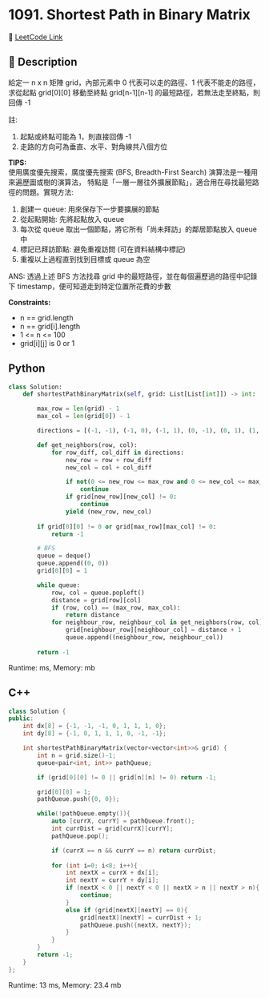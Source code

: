 # 1091. Shortest Path in Binary Matrix

🔗 [LeetCode Link](https://leetcode.com/problems/shortest-path-in-binary-matrix/)

## :beginner: Description

給定一 n x n 矩陣 grid，內部元素中 0 代表可以走的路徑、1 代表不能走的路徑，
求從起點 grid[0][0] 移動至終點 grid[n-1][n-1] 的最短路徑，若無法走至終點，則回傳 -1

註: 
1. 起點或終點可能為 1，則直接回傳 -1
2. 走路的方向可為垂直、水平、對角線共八個方位

**TIPS:**  
使用廣度優先搜索，廣度優先搜索 (BFS, Breadth-First Search) 演算法是一種用來遍歷圖或樹的演算法，
特點是「一層一層往外擴展節點」，適合用在尋找最短路徑的問題。實現方法:
1. 創建一 queue: 用來保存下一步要擴展的節點
2. 從起點開始: 先將起點放入 queue
3. 每次從 queue 取出一個節點，將它所有「尚未拜訪」的鄰居節點放入 queue 中
4. 標記已拜訪節點: 避免重複訪問 (可在資料結構中標記)
5. 重複以上過程直到找到目標或 queue 為空

ANS: 透過上述 BFS 方法找尋 grid 中的最短路徑，並在每個遍歷過的路徑中記錄下 timestamp，便可知道走到特定位置所花費的步數

**Constraints:**

* n == grid.length
* n == grid[i].length
* 1 <= n <= 100
* grid[i][j] is 0 or 1

## Python 

```python
class Solution:
    def shortestPathBinaryMatrix(self, grid: List[List[int]]) -> int:

        max_row = len(grid) - 1
        max_col = len(grid[0]) - 1

        directions = [(-1, -1), (-1, 0), (-1, 1), (0, -1), (0, 1), (1, -1), (1, 0), (1, 1)]

        def get_neighbors(row, col):
            for row_diff, col_diff in directions:
                new_row = row + row_diff
                new_col = col + col_diff

                if not(0 <= new_row <= max_row and 0 <= new_col <= max_col):
                    continue
                if grid[new_row][new_col] != 0:
                    continue
                yield (new_row, new_col)
        
        if grid[0][0] != 0 or grid[max_row][max_col] != 0:
            return -1

        # BFS
        queue = deque()
        queue.append((0, 0))
        grid[0][0] = 1 

        while queue:
            row, col = queue.popleft()
            distance = grid[row][col]
            if (row, col) == (max_row, max_col):
                return distance
            for neighbour_row, neighbour_col in get_neighbors(row, col):
                grid[neighbour_row][neighbour_col] = distance + 1
                queue.append((neighbour_row, neighbour_col))
        
        return -1
```
Runtime: ms, Memory: mb

## C++

```c++
class Solution {
public:
    int dx[8] = {-1, -1, -1, 0, 1, 1, 1, 0};
    int dy[8] = {-1, 0, 1, 1, 1, 0, -1, -1};

    int shortestPathBinaryMatrix(vector<vector<int>>& grid) {
        int n = grid.size()-1;
        queue<pair<int, int>> pathQueue;

        if (grid[0][0] != 0 || grid[n][n] != 0) return -1;

        grid[0][0] = 1;
        pathQueue.push({0, 0});

        while(!pathQueue.empty()){
            auto [currX, currY] = pathQueue.front();
            int currDist = grid[currX][currY];
            pathQueue.pop();

            if (currX == n && currY == n) return currDist;
            
            for (int i=0; i<8; i++){
                int nextX = currX + dx[i];
                int nextY = currY + dy[i];
                if (nextX < 0 || nextY < 0 || nextX > n || nextY > n){
                    continue;
                }
                else if (grid[nextX][nextY] == 0){
                    grid[nextX][nextY] = currDist + 1;
                    pathQueue.push({nextX, nextY});
                }
            }
        }
        return -1;
    }
};
```
Runtime: 13 ms, Memory: 23.4 mb
